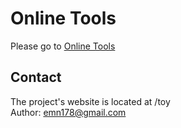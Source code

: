 # Online Tools
Please go to [Online Tools](/toy/)

## Contact
The project's website is located at /toy  
Author: emn178@gmail.com
